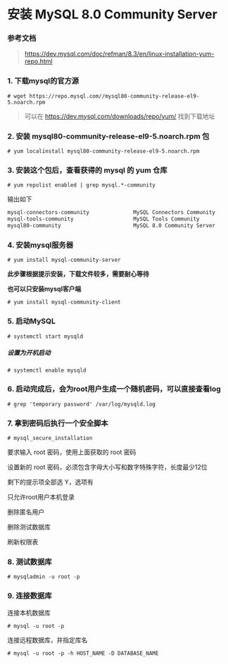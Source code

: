 # 安装 MySQL 8.0 Community Server

### 参考文档
> https://dev.mysql.com/doc/refman/8.3/en/linux-installation-yum-repo.html

### 1. 下载mysql的官方源
```
# wget https://repo.mysql.com//mysql80-community-release-el9-5.noarch.rpm
```
> 可以在 https://dev.mysql.com/downloads/repo/yum/ 找到下载地址

### 2. 安装 mysql80-community-release-el9-5.noarch.rpm 包
```
# yum localinstall mysql80-community-release-el9-5.noarch.rpm
```

### 3. 安装这个包后，查看获得的 mysql 的 yum 仓库
```
# yum repolist enabled | grep mysql.*-community
```

输出如下
``` bash
mysql-connectors-community              MySQL Connectors Community
mysql-tools-community                   MySQL Tools Community
mysql80-community                       MySQL 8.0 Community Server
```

### 4. 安装mysql服务器
```
# yum install mysql-community-server
```
**此步骤根据提示安装，下载文件较多，需要耐心等待**

**也可以只安装mysql客户端**
```
# yum install mysql-community-client
```

### 5. 启动MySQL
```
# systemctl start mysqld
```
##### 设置为开机启动
```
# systemctl enable mysqld
```

### 6. 启动完成后，会为root用户生成一个随机密码，可以直接查看log
```
# grep 'temporary password' /var/log/mysqld.log
```

### 7. 拿到密码后执行一个安全脚本
```
# mysql_secure_installation
```
要求输入 root 密码，使用上面获取的 root 密码

设置新的 root 密码，必须包含字母大小写和数字特殊字符，长度最少12位

剩下的提示项全部选 Y，选项有

只允许root用户本机登录

删除匿名用户

删除测试数据库

刷新权限表

### 8. 测试数据库
```
# mysqladmin -u root -p
```

### 9. 连接数据库
连接本机数据库
```
# mysql -u root -p
```

连接远程数据库，并指定库名
```
# mysql -u root -p -h HOST_NAME -D DATABASE_NAME
```